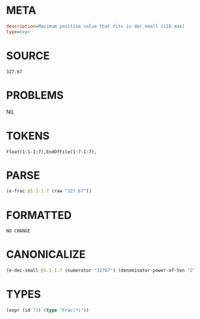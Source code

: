 # META
~~~ini
description=Maximum positive value that fits in dec_small (i16 max)
type=expr
~~~
# SOURCE
~~~roc
327.67
~~~
# PROBLEMS
NIL
# TOKENS
~~~zig
Float(1:1-1:7),EndOfFile(1:7-1:7),
~~~
# PARSE
~~~clojure
(e-frac @1.1-1.7 (raw "327.67"))
~~~
# FORMATTED
~~~roc
NO CHANGE
~~~
# CANONICALIZE
~~~clojure
(e-dec-small @1.1-1.7 (numerator "32767") (denominator-power-of-ten "2") (value "327.67") (id 73))
~~~
# TYPES
~~~clojure
(expr (id 73) (type "Frac(*)"))
~~~
